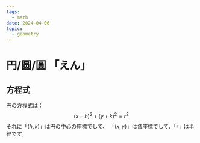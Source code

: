 ```yaml
---
tags:
  - math
date: 2024-04-06
topic:
  - geometry
---
```

# 円/圆/圓 「えん」

## 方程式

円の方程式は：
$$
(x-h)^2+(y+k)^2=r^2
$$
それに「$(h,k)$」は円の中心の座標でして、
「$(x,y)$」は各座標でして、「$r$」は半径です。

